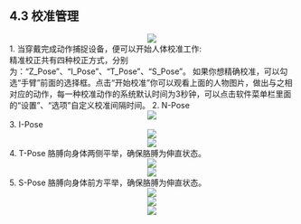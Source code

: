 ## 4.3 校准管理
<div align=center>
<img src="https://raw.githubusercontent.com/FOHEART/MotionVenusHelp/master/software/actormanager.png"/>
</div>
1. 当穿戴完成动作捕捉设备，便可以开始人体校准工作:<br>
精准校正共有四种校正方式，分别为：“Z_Pose”、“I_Pose”、“T_Pose”、“S_Pose”。
如果你想精确校准，可以勾选“手臂”前面的选择框。点击“开始校准”你可以观看上面的人物图片，做出与之相对应的动作，每一种校准动作的系统默认时间为3秒钟，可以点击软件菜单栏里面的“设置”、“选项”自定义校准间隔时间。
2. N-Pose
<div align=center>
<img src="https://raw.githubusercontent.com/FOHEART/MotionVenusHelp/master/software/npose.png"/>
</div>
3. I-Pose
<div align=center>
<img src="https://raw.githubusercontent.com/FOHEART/MotionVenusHelp/master/software/ipose.png"/>
</div>
<div align=center>
<img src="https://raw.githubusercontent.com/FOHEART/MotionVenusHelp/master/software/CalibrationNPoseMedium.GIF"/>
</div>
4. T-Pose
胳膊向身体两侧平举，确保胳膊为伸直状态。
<div align=center>
<img src="https://raw.githubusercontent.com/FOHEART/MotionVenusHelp/master/software/tposefront.png"/>
</div>
<div align=center>
<img src="https://raw.githubusercontent.com/FOHEART/MotionVenusHelp/master/software/tposeright.png"/>
</div>
5. S-Pose
胳膊向身体前方平举，确保胳膊为伸直状态。
<div align=center>
<img src="https://raw.githubusercontent.com/FOHEART/MotionVenusHelp/master/software/sposefront.png"/>
</div>
<div align=center>
<img src="https://raw.githubusercontent.com/FOHEART/MotionVenusHelp/master/software/sposeright.png"/>
</div>
<div align=center>
<img src="https://raw.githubusercontent.com/FOHEART/MotionVenusHelp/master/software/tposemedium.GIF"/>
</div>